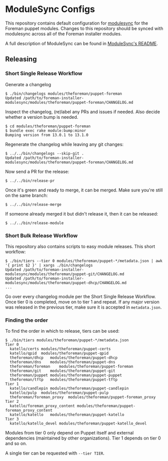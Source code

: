 # ModuleSync Configs

This repository contains default configuration for
[modulesync](https://github.com/puppetlabs/modulesync) for the Foreman
puppet modules. Changes to this repository should be synced with modulesync
across all of the Foreman installer modules.

A full description of ModuleSync can be found in [ModuleSync's
README](https://github.com/puppetlabs/modulesync).

## Releasing

### Short Single Release Workflow

Generate a changelog

```console
$ ./bin/changelogs modules/theforeman/puppet-foreman
Updated /path/to/foreman-installer-modulesync/modules/theforeman/puppet-foreman/CHANGELOG.md
```

Inspect the changelog, (re)label any PRs and issues if needed. Also decide whether a version bump is needed.

```console
$ cd modules/theforeman/puppet-foreman
$ bundle exec rake module:bump:minor
Bumping version from 13.0.1 to 13.1.0
```

Regenerate the changelog while leaving any git changes:

```console
$ ../../bin/changelogs --skip-git .
Updated /path/to/foreman-installer-modulesync/modules/theforeman/puppet-foreman/CHANGELOG.md
```

Now send a PR for the release:

```console
$ ../../bin/release-pr
```

Once it's green and ready to merge, it can be merged. Make sure you're still on the same branch:

```console
$ ../../bin/release-merge
```

If someone already merged it but didn't release it, then it can be released:

```console
$ ../../bin/release-module
```

### Short Bulk Release Workflow

This repository also contains scripts to easy module releases. This short workflow:

```console
$ ./bin/tiers --tier 0 modules/theforeman/puppet-*/metadata.json | awk '{ print $2 }' | xargs ./bin/changelogs
Updated /path/to/foreman-installer-modulesync/modules/theforeman/puppet-git/CHANGELOG.md
Updated /path/to/foreman-installer-modulesync/modules/theforeman/puppet-dhcp/CHANGELOG.md
...
```

Go over every changelog module per the Short Single Release Workflow. Once tier 0 is completed, move on to tier 1 and repeat. If any major version was released in the previous tier, make sure it is accepted in `metadata.json`.

### Finding the order

To find the order in which to release, tiers can be used:

```console
$ ./bin/tiers modules/theforeman/puppet-*/metadata.json
Tier 0
  katello/certs	modules/theforeman/puppet-certs
  katello/qpid	modules/theforeman/puppet-qpid
  theforeman/dhcp	modules/theforeman/puppet-dhcp
  theforeman/dns	modules/theforeman/puppet-dns
  theforeman/foreman	modules/theforeman/puppet-foreman
  theforeman/git	modules/theforeman/puppet-git
  theforeman/puppet	modules/theforeman/puppet-puppet
  theforeman/tftp	modules/theforeman/puppet-tftp
Tier 1
  katello/candlepin	modules/theforeman/puppet-candlepin
  katello/pulp	modules/theforeman/puppet-pulp
  theforeman/foreman_proxy	modules/theforeman/puppet-foreman_proxy
Tier 2
  katello/foreman_proxy_content	modules/theforeman/puppet-foreman_proxy_content
  katello/katello	modules/theforeman/puppet-katello
Tier 3
  katello/katello_devel	modules/theforeman/puppet-katello_devel
```

Modules from tier 0 only depend on Puppet itself and external dependencies (maintained by other organizations). Tier 1 depends on tier 0 and so on.

A single tier can be requested with `--tier TIER`.
